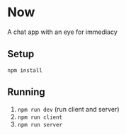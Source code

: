 # Now
A chat app with an eye for immediacy

## Setup
`npm install`

## Running
1. `npm run dev` (run client and server)
1. `npm run client`
1. `npm run server`
